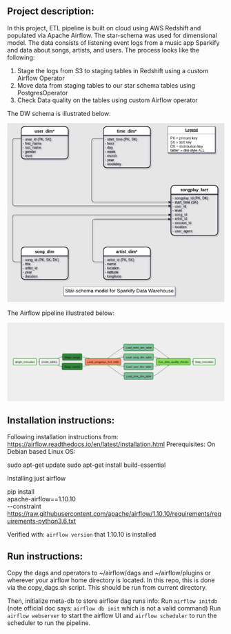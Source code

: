 ## Project description:
In this project, ETL pipeline is built on cloud using AWS Redshift and populated via Apache Airflow. The star-schema was used for dimensional model. The data consists of listening event logs from a music app Sparkify and data about songs, artists, and users.
The process looks like the following:
1. Stage the logs from S3 to staging tables in Redshift using a custom Airflow Operator
2. Move data from staging tables to our star schema tables using PostgresOperator
3. Check Data quality on the tables using custom Airflow operator

The DW schema is illustrated below:

![Sparkify DW](images/Sparkify_DW.png)

The Airflow pipeline illustrated below:

![Sparkify DW](images/sparkify_airflow_etl.png)

## Installation instructions:
Following installation instructions from:
https://airflow.readthedocs.io/en/latest/installation.html
Prerequisites:
On Debian based Linux OS:

sudo apt-get update
sudo apt-get install build-essential

Installing just airflow

pip install \
 apache-airflow==1.10.10 \
 --constraint \
        https://raw.githubusercontent.com/apache/airflow/1.10.10/requirements/requirements-python3.6.txt

Verified with: `airflow version` that 1.10.10 is installed

## Run instructions:
Copy the dags and operators to ~/airflow/dags and ~/airflow/plugins or wherever your airflow home directory is located.
In this repo, this is done via the copy_dags.sh script. This should be run from current directory.

Then, initialize meta-db to store airflow dag runs info:
Run `airflow initdb` (note official doc says: `airflow db init` which is not a valid command)
Run `airflow webserver` to start the airflow UI and `airflow scheduler` to run the scheduler to run the pipeline.